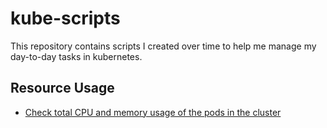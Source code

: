 # kube-scripts

This repository contains scripts I created over time to help me manage my day-to-day tasks in kubernetes.

## Resource Usage

- [Check total CPU and memory usage of the pods in the cluster](resource-usage/readme.md)
